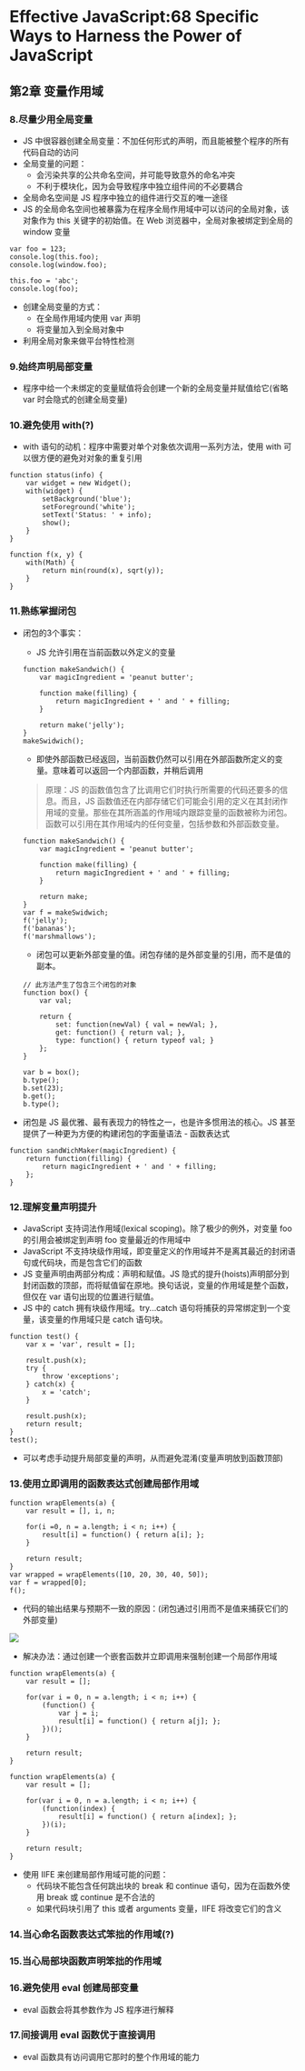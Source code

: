 # Effective JavaScript:68 Specific Ways to Harness the Power of JavaScript

## 第2章 变量作用域

### 8.尽量少用全局变量
* JS 中很容器创建全局变量：不加任何形式的声明，而且能被整个程序的所有代码自动的访问
* 全局变量的问题：
    - 会污染共享的公共命名空间，并可能导致意外的命名冲突
    - 不利于模块化，因为会导致程序中独立组件间的不必要耦合
* 全局命名空间是 JS 程序中独立的组件进行交互的唯一途径
* JS 的全局命名空间也被暴露为在程序全局作用域中可以访问的全局对象，该对象作为 this 关键字的初始值。在 Web 浏览器中，全局对象被绑定到全局的 window 变量
```JS
var foo = 123;
console.log(this.foo);
console.log(window.foo);

this.foo = 'abc';
console.log(foo);
```
* 创建全局变量的方式：
    - 在全局作用域内使用 var 声明
    - 将变量加入到全局对象中
* 利用全局对象来做平台特性检测

### 9.始终声明局部变量
* 程序中给一个未绑定的变量赋值将会创建一个新的全局变量并赋值给它(省略 var 时会隐式的创建全局变量)

### 10.避免使用 with(?)
* with 语句的动机：程序中需要对单个对象依次调用一系列方法，使用 with 可以很方便的避免对对象的重复引用
```JS
function status(info) {
    var widget = new Widget();
    with(widget) {
        setBackground('blue');
        setForeground('white');
        setText('Status: ' + info);
        show();
    }
}

function f(x, y) {
    with(Math) {
        return min(round(x), sqrt(y));
    }
}
```

### 11.熟练掌握闭包
* 闭包的3个事实：
    - JS 允许引用在当前函数以外定义的变量
    ```JS
    function makeSandwich() {
        var magicIngredient = 'peanut butter';

        function make(filling) {
            return magicIngredient + ' and ' + filling;
        }

        return make('jelly');
    }
    makeSwidwich();
    ```
    - 即使外部函数已经返回，当前函数仍然可以引用在外部函数所定义的变量。意味着可以返回一个内部函数，并稍后调用
    > 原理：JS 的函数值包含了比调用它们时执行所需要的代码还要多的信息。而且，JS 函数值还在内部存储它们可能会引用的定义在其封闭作用域的变量。那些在其所涵盖的作用域内跟踪变量的函数被称为闭包。
    > 函数可以引用在其作用域内的任何变量，包括参数和外部函数变量。
    
    ```JS
    function makeSandwich() {
        var magicIngredient = 'peanut butter';

        function make(filling) {
            return magicIngredient + ' and ' + filling;
        }

        return make;
    }
    var f = makeSwidwich;
    f('jelly');
    f('bananas');
    f('marshmallows');
    ```
    - 闭包可以更新外部变量的值。闭包存储的是外部变量的引用，而不是值的副本。
    ```JS
    // 此方法产生了包含三个闭包的对象
    function box() {
        var val;

        return {
            set: function(newVal) { val = newVal; },
            get: function() { return val; },
            type: function() { return typeof val; }
        };
    }

    var b = box();
    b.type();
    b.set(23);
    b.get();
    b.type();
    ```
* 闭包是 JS 最优雅、最有表现力的特性之一，也是许多惯用法的核心。JS 甚至提供了一种更为方便的构建闭包的字面量语法 - 函数表达式
```JS
function sandWichMaker(magicIngredient) {
    return function(filling) {
        return magicIngredient + ' and ' + filling;
    };
}
```

### 12.理解变量声明提升
* JavaScript 支持词法作用域(lexical scoping)。除了极少的例外，对变量 foo 的引用会被绑定到声明 foo 变量最近的作用域中
* JavaScript 不支持块级作用域，即变量定义的作用域并不是离其最近的封闭语句或代码块，而是包含它们的函数
* JS 变量声明由两部分构成：声明和赋值。JS 隐式的提升(hoists)声明部分到封闭函数的顶部，而将赋值留在原地。换句话说，变量的作用域是整个函数，但仅在 var 语句出现的位置进行赋值。
* JS 中的 catch 拥有块级作用域。try...catch 语句将捕获的异常绑定到一个变量，该变量的作用域只是 catch 语句块。
```JS
function test() {
    var x = 'var', result = [];

    result.push(x);
    try {
        throw 'exceptions';
    } catch(x) {
        x = 'catch';
    }

    result.push(x);
    return result;
}
test();
```
* 可以考虑手动提升局部变量的声明，从而避免混淆(变量声明放到函数顶部)

### 13.使用立即调用的函数表达式创建局部作用域
```JS
function wrapElements(a) {
    var result = [], i, n;

    for(i =0, n = a.length; i < n; i++) {
        result[i] = function() { return a[i]; };
    }

    return result;
}
var wrapped = wrapElements([10, 20, 30, 40, 50]);
var f = wrapped[0];
f();
```

* 代码的输出结果与预期不一致的原因：(闭包通过引用而不是值来捕获它们的外部变量)

![](./files/iife-closure.png)

* 解决办法：通过创建一个嵌套函数并立即调用来强制创建一个局部作用域
```JS
function wrapElements(a) {
    var result = [];

    for(var i = 0, n = a.length; i < n; i++) {
        (function() {
            var j = i;
            result[i] = function() { return a[j]; };
        })();
    }

    return result;
}

function wrapElements(a) {
    var result = [];

    for(var i = 0, n = a.length; i < n; i++) {
        (function(index) {
            result[i] = function() { return a[index]; };
        })(i);
    }

    return result;
}
```

* 使用 IIFE 来创建局部作用域可能的问题：
    - 代码块不能包含任何跳出块的 break 和 continue 语句，因为在函数外使用 break 或 continue 是不合法的
    - 如果代码块引用了 this 或者 arguments 变量，IIFE 将改变它们的含义

### 14.当心命名函数表达式笨拙的作用域(?)

### 15.当心局部块函数声明笨拙的作用域

### 16.避免使用 eval 创建局部变量
* eval 函数会将其参数作为 JS 程序进行解释

### 17.间接调用 eval 函数优于直接调用
* eval 函数具有访问调用它那时的整个作用域的能力
